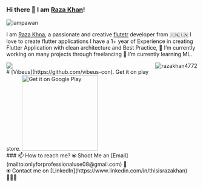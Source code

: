 ### Hi there 👋 I am [Raza Khan](https://www.linkedin.com/in/thisisrazakhan/)!
<div>
<p align="left"> <img src="https://komarev.com/ghpvc/?username=iampawan&label=Views&color=blue&style=plastic" alt="iampawan" />
</div>

I am [Raza Khna](https://instagram.com/thisisrazakhan), a passionate and creative [flutetr](https://flutter.dev/) developer from 🇮🇳🇮🇳 
I love to create flutter applications I have a 1+ year of Experience in creating Flutter Application with clean architecture and Best Practice,
🔭 I’m currently working on many projects through freelancing 🌱 I’m currently learning ML.

<div>
<img align="center" src="https://github-readme-stats.vercel.app/api/top-langs/?username=razakhan4772&theme=dark" />
<img align="right" src="https://github-readme-streak-stats.herokuapp.com/?user=razakhan4772&" alt="razakhan4772" />
</div>

<div>
# [Vibeus](https://github.com/vibeus-con).
Get it on play store.
<a href="https://play.google.com/store/apps/details?id=com.vc.vibeus&pcampaignid=pcampaignidMKT-Other-global-all-co-prtnr-py-PartBadge-Mar2515-1">
<img alt="Get it on Google Play" width="200" src="https://play.google.com/intl/en_us/badges/static/images/badges/en_badge_web_generic.png" />	</a>
</div> 
### 📫 How to reach me?
  ⦿ Shoot Me an [Email](mailto:onlyforprofessionaluse08@gmail.com) 💌 <br>
  ⦿ Contact me on [LinkedIn](https://www.linkedin.com/in/thisisrazakhan) 👨🏻‍💻 <br>


